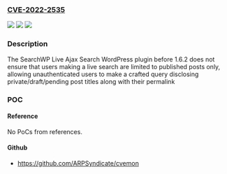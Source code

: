 ### [CVE-2022-2535](https://cve.mitre.org/cgi-bin/cvename.cgi?name=CVE-2022-2535)
![](https://img.shields.io/static/v1?label=Product&message=SearchWP%20Live%20Ajax%20Search&color=blue)
![](https://img.shields.io/static/v1?label=Version&message=n%2Fa&color=blue)
![](https://img.shields.io/static/v1?label=Vulnerability&message=CWE-639%20Authorization%20Bypass%20Through%20User-Controlled%20Key&color=brighgreen)

### Description

The SearchWP Live Ajax Search WordPress plugin before 1.6.2 does not ensure that users making a live search are limited to published posts only, allowing unauthenticated users to make a crafted query disclosing private/draft/pending post titles along with their permalink

### POC

#### Reference
No PoCs from references.

#### Github
- https://github.com/ARPSyndicate/cvemon

